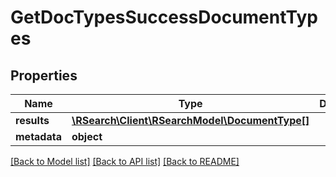 # GetDocTypesSuccessDocumentTypes

## Properties
Name | Type | Description | Notes
------------ | ------------- | ------------- | -------------
**results** | [**\RSearch\Client\RSearchModel\DocumentType[]**](DocumentType.md) |  | 
**metadata** | **object** |  | 

[[Back to Model list]](../README.md#documentation-for-models) [[Back to API list]](../README.md#documentation-for-api-endpoints) [[Back to README]](../README.md)


